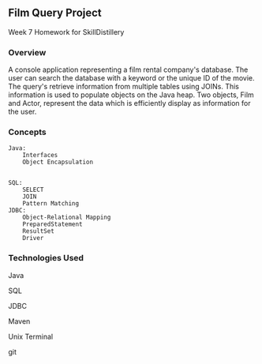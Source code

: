 ## Film Query Project

Week 7 Homework for SkillDistillery

### Overview

A console application representing a film rental company's database.  The user can search the database with a keyword or  the unique ID of the movie. The query's retrieve information from multiple tables using JOINs. This information is used to populate objects on the Java heap. Two objects, Film and Actor, represent the data which is efficiently display as information for the user.


### Concepts

	Java:
		Interfaces
		Object Encapsulation
		
		
	SQL:
		SELECT
		JOIN
		Pattern Matching
	JDBC:
		Object-Relational Mapping
		PreparedStatement
		ResultSet
		Driver


### Technologies Used

Java

SQL

JDBC

Maven

Unix Terminal

git










